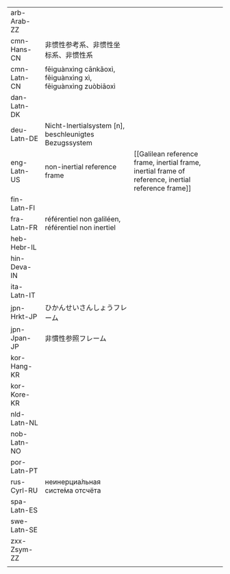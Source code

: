 | | | |
|-|-|-|
| arb-Arab-ZZ |  |  |
| cmn-Hans-CN | 非惯性参考系、非惯性坐标系、非惯性系 |  |
| cmn-Latn-CN | fēiguànxìng cānkǎoxì, fēiguànxìng xì, fēiguànxìng zuòbiāoxì |  |
| dan-Latn-DK |  |  |
| deu-Latn-DE | Nicht-Inertialsystem [n], beschleunigtes Bezugssystem |  |
| eng-Latn-US | non-inertial reference frame | [[Galilean reference frame, inertial frame, inertial frame of reference, inertial reference frame]] |
| fin-Latn-FI |  |  |
| fra-Latn-FR | référentiel non galiléen, référentiel non inertiel |  |
| heb-Hebr-IL |  |  |
| hin-Deva-IN |  |  |
| ita-Latn-IT |  |  |
| jpn-Hrkt-JP | ひかんせいさんしょうフレーム |  |
| jpn-Jpan-JP | 非慣性参照フレーム |  |
| kor-Hang-KR |  |  |
| kor-Kore-KR |  |  |
| nld-Latn-NL |  |  |
| nob-Latn-NO |  |  |
| por-Latn-PT |  |  |
| rus-Cyrl-RU | неинерциа́льная систе́ма отсчёта |  |
| spa-Latn-ES |  |  |
| swe-Latn-SE |  |  |
| zxx-Zsym-ZZ |  |  |
|  |  |  |
